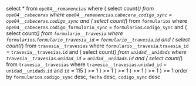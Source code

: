 select 
	* 
from 
	`ope04__remanencias` 
where 
	(
		select 
			count(*) 
		from 
			`ope04__cabeceras` 
		where 
			`ope04__remanencias`.`cabecera_codigo_sync` = `ope04__cabeceras`.`codigo_sync` 
		and 
		(
            select 
				count(*) 
			from 
				`formularios` 
			where 
				`ope04__cabeceras`.`codigo_formulario_sync` = `formularios`.`codigo_sync` 
			and 
			(
				select 
					count(*) 
				from 
					`formulario__travesia` 
				where 
					`formularios`.`formulario_travesia_id` = `formulario__travesia`.`id` 
				and 
				(
					select 
						count(*) 
					from 
						`travesia__travesias` 
					where 
						`formulario__travesia`.`travesia_id` = `travesia__travesias`.`id` 
					and 
					(
						select 
							count(*) 
						from 
							`unidad__unidads` 
						where 
							`travesia__travesias`.`unidad_id` = `unidad__unidads`.`id` 
						and 
                        (
							select 
								count(*) 
							from 
								`travesia__travesias` 
							where 
								`travesia__travesias`.`unidad_id` = `unidad__unidads`.`id` 
							and 
								`id` = 115
						) >= 1
					) >= 1
				) >= 1
			) >= 1
		) >= 1
	) >= 1 
order by 
	`formularios`.`codigo_sync` desc, `fecha` desc, `codigo_sync` desc
                            